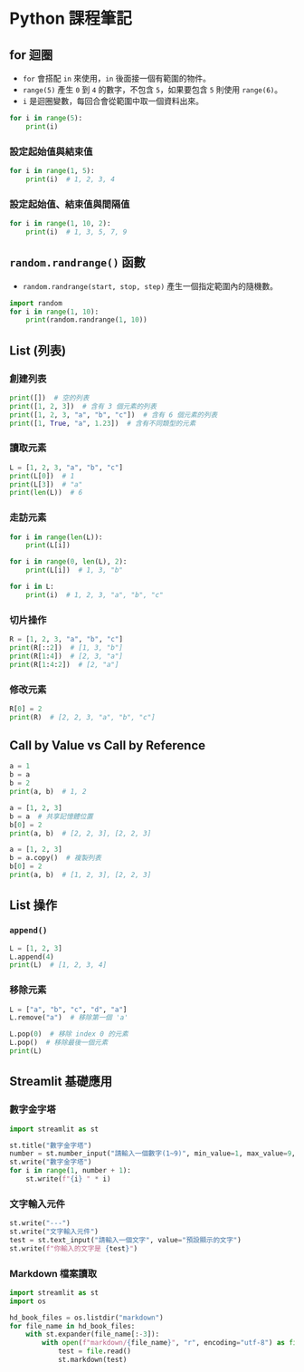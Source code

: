 # Python 課程筆記

## for 迴圈
- `for` 會搭配 `in` 來使用，`in` 後面接一個有範圍的物件。
- `range(5)` 產生 `0` 到 `4` 的數字，不包含 `5`，如果要包含 `5` 則使用 `range(6)`。
- `i` 是迴圈變數，每回合會從範圍中取一個資料出來。

```python
for i in range(5):
    print(i)
```

### 設定起始值與結束值
```python
for i in range(1, 5):
    print(i)  # 1, 2, 3, 4
```

### 設定起始值、結束值與間隔值
```python
for i in range(1, 10, 2):
    print(i)  # 1, 3, 5, 7, 9
```

## `random.randrange()` 函數
- `random.randrange(start, stop, step)` 產生一個指定範圍內的隨機數。

```python
import random
for i in range(1, 10):
    print(random.randrange(1, 10))
```

## List (列表)
### 創建列表
```python
print([])  # 空的列表
print([1, 2, 3])  # 含有 3 個元素的列表
print([1, 2, 3, "a", "b", "c"])  # 含有 6 個元素的列表
print([1, True, "a", 1.23])  # 含有不同類型的元素
```

### 讀取元素
```python
L = [1, 2, 3, "a", "b", "c"]
print(L[0])  # 1
print(L[3])  # "a"
print(len(L))  # 6
```

### 走訪元素
```python
for i in range(len(L)):
    print(L[i])

for i in range(0, len(L), 2):
    print(L[i])  # 1, 3, "b"

for i in L:
    print(i)  # 1, 2, 3, "a", "b", "c"
```

### 切片操作
```python
R = [1, 2, 3, "a", "b", "c"]
print(R[::2])  # [1, 3, "b"]
print(R[1:4])  # [2, 3, "a"]
print(R[1:4:2])  # [2, "a"]
```

### 修改元素
```python
R[0] = 2
print(R)  # [2, 2, 3, "a", "b", "c"]
```

## Call by Value vs Call by Reference
```python
a = 1
b = a
b = 2
print(a, b)  # 1, 2
```

```python
a = [1, 2, 3]
b = a  # 共享記憶體位置
b[0] = 2
print(a, b)  # [2, 2, 3], [2, 2, 3]
```

```python
a = [1, 2, 3]
b = a.copy()  # 複製列表
b[0] = 2
print(a, b)  # [1, 2, 3], [2, 2, 3]
```

## List 操作
### `append()`
```python
L = [1, 2, 3]
L.append(4)
print(L)  # [1, 2, 3, 4]
```

### 移除元素
```python
L = ["a", "b", "c", "d", "a"]
L.remove("a")  # 移除第一個 'a'
```

```python
L.pop(0)  # 移除 index 0 的元素
L.pop()  # 移除最後一個元素
print(L)
```

## Streamlit 基礎應用
### 數字金字塔
```python
import streamlit as st

st.title("數字金字塔")
number = st.number_input("請輸入一個數字(1~9)", min_value=1, max_value=9, step=1)
st.write("數字金字塔")
for i in range(1, number + 1):
    st.write(f"{i} " * i)
```

### 文字輸入元件
```python
st.write("---")
st.write("文字輸入元件")
test = st.text_input("請輸入一個文字", value="預設顯示的文字")
st.write(f"你輸入的文字是 {test}")
```

### Markdown 檔案讀取
```python
import streamlit as st
import os

hd_book_files = os.listdir("markdown")
for file_name in hd_book_files:
    with st.expander(file_name[:-3]):
        with open(f"markdown/{file_name}", "r", encoding="utf-8") as file:
            test = file.read()
            st.markdown(test)
```

